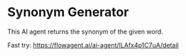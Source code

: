 # Synonym Generator

This AI agent returns the synonym of the given word.

Fast try: https://flowagent.ai/ai-agent/ILAfx4p1C7uA/detail
